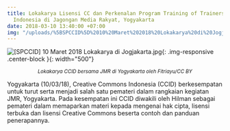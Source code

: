 ```yaml
---
title: Lokakarya Lisensi CC dan Perkenalan Program Training of Trainers Creative Commons
  Indonesia di Jagongan Media Rakyat, Yogyakarta
date: 2018-03-10 13:40:00 +07:00
img: "/uploads/%5BSPCCID%5D%2010%20Maret%202018%20Lokakarya%20di%20Jogjakarta.jpg"
---
```


![[SPCCID] 10 Maret 2018 Lokakarya di Jogjakarta.jpg](/uploads/%5BSPCCID%5D%2010%20Maret%202018%20Lokakarya%20di%20Jogjakarta.jpg){: .img-responsive .center-block }{: width="500"}<center><small><i> Lokakarya CCID bersama JMR di Yogyakarta oleh Fitriayu/CC BY</i></small></center>

Yogyakarta (10/03/18), Creative Commons Indonesia (CCID)
berkesempatan untuk turut serta menjadi salah satu pemateri dalam rangkaian kegiatan JMR, Yogyakarta. Pada kesempatan ini CCID diwakili oleh Hilman sebagai pemateri dalam memaparkan materi kepada mengenai hak cipta, lisensi terbuka dan lisensi Creative Commons beserta contoh dan panduan penerapannya.